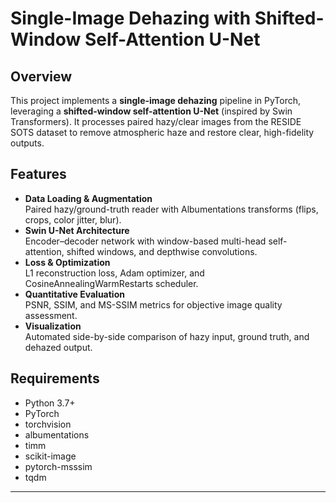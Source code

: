 # Single-Image Dehazing with Shifted-Window Self-Attention U-Net
## Overview

This project implements a **single-image dehazing** pipeline in PyTorch, leveraging a **shifted-window self-attention U-Net** (inspired by Swin Transformers). It processes paired hazy/clear images from the RESIDE SOTS dataset to remove atmospheric haze and restore clear, high-fidelity outputs.

## Features

- **Data Loading & Augmentation**  
  Paired hazy/ground-truth reader with Albumentations transforms (flips, crops, color jitter, blur).
- **Swin U-Net Architecture**  
  Encoder–decoder network with window-based multi-head self-attention, shifted windows, and depthwise convolutions.
- **Loss & Optimization**  
  L1 reconstruction loss, Adam optimizer, and CosineAnnealingWarmRestarts scheduler.
- **Quantitative Evaluation**  
  PSNR, SSIM, and MS-SSIM metrics for objective image quality assessment.
- **Visualization**  
  Automated side-by-side comparison of hazy input, ground truth, and dehazed output.

## Requirements

- Python 3.7+
- PyTorch
- torchvision
- albumentations
- timm
- scikit-image
- pytorch-msssim
- tqdm

---
